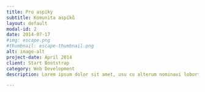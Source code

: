 ```yaml
---
title: Pro aspíky
subtitle: Komunita aspíků
layout: default
modal-id: 2
date: 2014-07-17
#img: escape.png
#thumbnail: escape-thumbnail.png
alt: image-alt
project-date: April 2014
client: Start Bootstrap
category: Web Development
description: Lorem ipsum dolor sit amet, usu cu alterum nominavi lobortis. At duo novum diceret. Tantas apeirian vix et, usu sanctus postulant inciderint ut, populo diceret necessitatibus in vim. Cu eum dicam feugiat noluisse.

---
```

